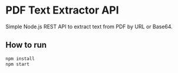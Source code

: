 # PDF Text Extractor API

Simple Node.js REST API to extract text from PDF by URL or Base64.

## How to run

```bash
npm install
npm start
